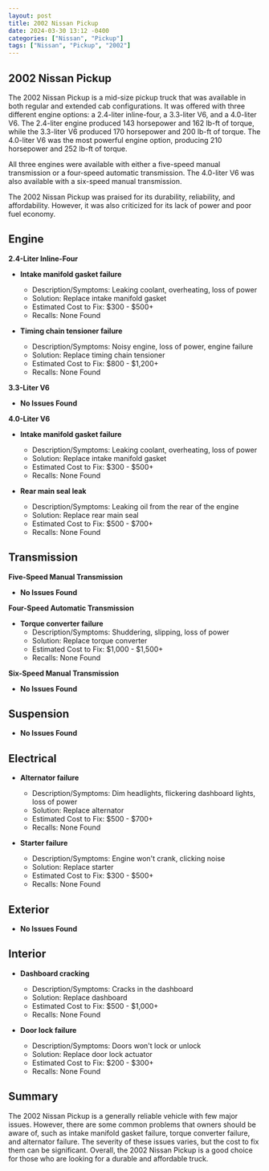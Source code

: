 ```yaml
---
layout: post
title: 2002 Nissan Pickup
date: 2024-03-30 13:12 -0400
categories: ["Nissan", "Pickup"]
tags: ["Nissan", "Pickup", "2002"]
---
```

## 2002 Nissan Pickup

The 2002 Nissan Pickup is a mid-size pickup truck that was available in both regular and extended cab configurations. It was offered with three different engine options: a 2.4-liter inline-four, a 3.3-liter V6, and a 4.0-liter V6. The 2.4-liter engine produced 143 horsepower and 162 lb-ft of torque, while the 3.3-liter V6 produced 170 horsepower and 200 lb-ft of torque. The 4.0-liter V6 was the most powerful engine option, producing 210 horsepower and 252 lb-ft of torque.

All three engines were available with either a five-speed manual transmission or a four-speed automatic transmission. The 4.0-liter V6 was also available with a six-speed manual transmission.

The 2002 Nissan Pickup was praised for its durability, reliability, and affordability. However, it was also criticized for its lack of power and poor fuel economy.

## Engine

**2.4-Liter Inline-Four**

* **Intake manifold gasket failure**
    * Description/Symptoms: Leaking coolant, overheating, loss of power
    * Solution: Replace intake manifold gasket
    * Estimated Cost to Fix: $300 - $500+
    * Recalls: None Found

* **Timing chain tensioner failure**
    * Description/Symptoms: Noisy engine, loss of power, engine failure
    * Solution: Replace timing chain tensioner
    * Estimated Cost to Fix: $800 - $1,200+
    * Recalls: None Found

**3.3-Liter V6**

* **No Issues Found**

**4.0-Liter V6**

* **Intake manifold gasket failure**
    * Description/Symptoms: Leaking coolant, overheating, loss of power
    * Solution: Replace intake manifold gasket
    * Estimated Cost to Fix: $300 - $500+
    * Recalls: None Found

* **Rear main seal leak**
    * Description/Symptoms: Leaking oil from the rear of the engine
    * Solution: Replace rear main seal
    * Estimated Cost to Fix: $500 - $700+
    * Recalls: None Found

## Transmission

**Five-Speed Manual Transmission**

* **No Issues Found**

**Four-Speed Automatic Transmission**

* **Torque converter failure**
    * Description/Symptoms: Shuddering, slipping, loss of power
    * Solution: Replace torque converter
    * Estimated Cost to Fix: $1,000 - $1,500+
    * Recalls: None Found

**Six-Speed Manual Transmission**

* **No Issues Found**

## Suspension

* **No Issues Found**

## Electrical

* **Alternator failure**
    * Description/Symptoms: Dim headlights, flickering dashboard lights, loss of power
    * Solution: Replace alternator
    * Estimated Cost to Fix: $500 - $700+
    * Recalls: None Found

* **Starter failure**
    * Description/Symptoms: Engine won't crank, clicking noise
    * Solution: Replace starter
    * Estimated Cost to Fix: $300 - $500+
    * Recalls: None Found

## Exterior

* **No Issues Found**

## Interior

* **Dashboard cracking**
    * Description/Symptoms: Cracks in the dashboard
    * Solution: Replace dashboard
    * Estimated Cost to Fix: $500 - $1,000+
    * Recalls: None Found

* **Door lock failure**
    * Description/Symptoms: Doors won't lock or unlock
    * Solution: Replace door lock actuator
    * Estimated Cost to Fix: $200 - $300+
    * Recalls: None Found

## Summary

The 2002 Nissan Pickup is a generally reliable vehicle with few major issues. However, there are some common problems that owners should be aware of, such as intake manifold gasket failure, torque converter failure, and alternator failure. The severity of these issues varies, but the cost to fix them can be significant. Overall, the 2002 Nissan Pickup is a good choice for those who are looking for a durable and affordable truck.
